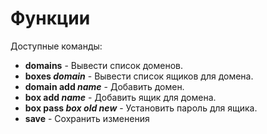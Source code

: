 # Функции

Доступные команды:

* **domains** - Вывести список доменов.
* **boxes _domain_** - Вывести список ящиков для домена.
* **domain add _name_** - Добавить домен.
* **box add _name_** - Добавить ящик для домена.
* **box pass _box_ _old_ _new_** - Установить пароль для ящика.
* **save** - Сохранить изменения
